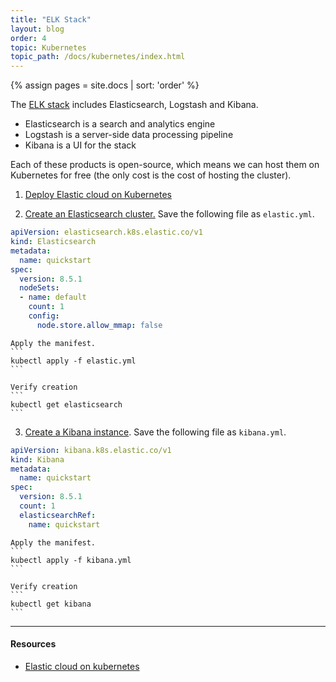 ```yaml
---
title: "ELK Stack"
layout: blog
order: 4
topic: Kubernetes
topic_path: /docs/kubernetes/index.html
---
```

{% assign pages = site.docs | sort: 'order' %}

The [ELK stack](https://www.elastic.co/what-is/elk-stack) includes Elasticsearch, Logstash and Kibana.
* Elasticsearch is a search and analytics engine
* Logstash is a server-side data processing pipeline
* Kibana is a UI for the stack

Each of these products is open-source, which means we can host them on Kubernetes for free (the only cost is the cost of hosting the cluster).

1. [Deploy Elastic cloud on Kubernetes](https://www.elastic.co/guide/en/cloud-on-k8s/2.5/k8s-deploy-eck.html)

2. [Create an Elasticsearch cluster.](https://www.elastic.co/guide/en/cloud-on-k8s/2.5/k8s-deploy-elasticsearch.html) Save the following file as `elastic.yml`.
```yml
apiVersion: elasticsearch.k8s.elastic.co/v1
kind: Elasticsearch
metadata:
  name: quickstart
spec:
  version: 8.5.1
  nodeSets:
  - name: default
    count: 1
    config:
      node.store.allow_mmap: false
```

    Apply the manifest.
    ```
    kubectl apply -f elastic.yml
    ```

    Verify creation
    ```
    kubectl get elasticsearch
    ```

3. [Create a Kibana instance](https://www.elastic.co/guide/en/cloud-on-k8s/2.5/k8s-deploy-kibana.html). Save the following file as `kibana.yml`.
```yml
apiVersion: kibana.k8s.elastic.co/v1
kind: Kibana
metadata:
  name: quickstart
spec:
  version: 8.5.1
  count: 1
  elasticsearchRef:
    name: quickstart
```

    Apply the manifest.
    ```
    kubectl apply -f kibana.yml
    ```

    Verify creation
    ```
    kubectl get kibana
    ```

<hr>

#### Resources
* [Elastic cloud on kubernetes](https://www.elastic.co/guide/en/cloud-on-k8s/2.5/index.html)